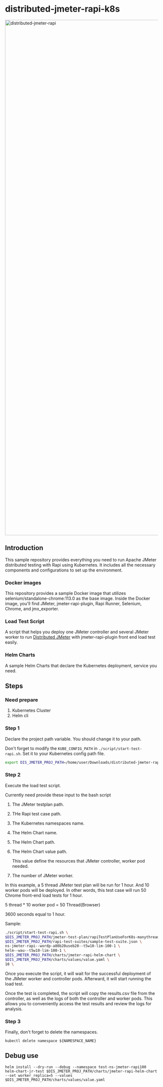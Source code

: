# distributed-jmeter-rapi-k8s


<img width="1694" alt="distributed-jmeter-rapi" src="https://github.com/bobcode99/distributed-jmeter-rapi-k8s/assets/39816893/f9181acf-ad13-4f49-9624-32547abc1b2a">

## Introduction

This sample repository provides everything you need to run Apache JMeter distributed testing with Rapi using Kubernetes. It includes all the necessary components and configurations to set up the environment.

### Docker images

This repository provides a sample Docker image that utilizes selenium/standalone-chrome:113.0 as the base image. Inside the Docker image, you'll find JMeter, jmeter-rapi-plugin, Rapi Runner, Selenium, Chrome, and jmx_exporter.

### Load Test Script

A script that helps you deploy one JMeter controller and several JMeter worker to run [Distributed JMeter](https://jmeter.apache.org/usermanual/jmeter_distributed_testing_step_by_step.html) with jmeter-rapi-plugin front end load test easily.

### Helm Charts

A sample Helm Charts that declare the Kubernetes deployment, service you need.

## Steps

### Need prepare

1. Kubernetes Cluster
2. Helm cli


### Step 1
Declare the project path variable. You should change it to your path.

Don't forget to modify the `KUBE_CONFIG_PATH` in `./script/start-test-rapi.sh`. Set it to your Kubernetes config path file.

```bash
export DIS_JMETER_PROJ_PATH=/home/user/Downloads/distributed-jmeter-rapi-k8s
```

### Step 2

Execute the load test script.

Currently need provide these input to the bash script

1. The JMeter testplan path.
2. THe Rapi test case path.
3. The Kubernetes namespaces name.
4. The Helm Chart name.
5. The Helm Chart path.
6. The Helm Chart value path.

   This value define the resources that JMeter controller, worker pod needed.

7. The number of JMeter worker.

In this example, a 5 thread JMeter test plan will be run for 1 hour. And 10 worker pods will be deployed. In other words, this test case will run 50 Chrome front-end load tests for 1 hour.

5 thread \* 10 worker pod = 50 Thread(Browser)

3600 seconds equal to 1 hour.

Sample:

```bash
./script/start-test-rapi.sh \
$DIS_JMETER_PROJ_PATH/jmeter-test-plan/rapiTestPlanUseForK8s-manythread-with-synctimer-loop1hour.jmx \
$DIS_JMETER_PROJ_PATH/rapi-test-suites/sample-test-suite.json \
ns-jmeter-rapi--wordp-a80b20useb20--t5w10-lim-100-1 \
helm--wau--t5w10-lim-100-1 \
$DIS_JMETER_PROJ_PATH/charts/jmeter-rapi-helm-chart \
$DIS_JMETER_PROJ_PATH/charts/values/value.yaml \
10 \
```

Once you execute the script, it will wait for the successful deployment of the JMeter worker and controller pods. Afterward, it will start running the load test.

Once the test is completed, the script will copy the results.csv file from the controller, as well as the logs of both the controller and worker pods. This allows you to conveniently access the test results and review the logs for analysis.

### Step 3

Finally, don't forget to delete the namespaces.

```
kubectl delete namespace ${NAMESPACE_NAME}
```

## Debug use

```
helm install --dry-run --debug --namespace test-ns-jmeter-rapi100 helm-chart-jr-test $DIS_JMETER_PROJ_PATH/charts/jmeter-rapi-helm-chart --set worker_replica=5 --values $DIS_JMETER_PROJ_PATH/charts/values/value.yaml
```
